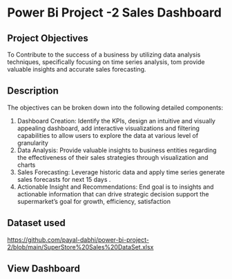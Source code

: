 # Power Bi Project -2 Sales Dashboard
## Project Objectives
To Contribute to the success of a business by utilizing data analysis techniques, specifically focusing on time series analysis, tom provide valuable insights and accurate sales forecasting.
## Description
The objectives can be broken down into the following detailed components:
1.	Dashboard Creation: Identify the KPIs, design an intuitive and visually appealing dashboard, add interactive visualizations and filtering capabilities to allow users to explore the data at various level of granularity
2.	Data Analysis: Provide valuable insights to business entities regarding the effectiveness of their sales strategies through visualization and charts 
3.	Sales Forecasting: Leverage historic data and apply time series generate sales forecasts for next 15 days .
4.	Actionable Insight and Recommendations: End goal is to insights and actionable information that can drive strategic decision support the supermarket’s goal for growth, efficiency, satisfaction
## Dataset used
https://github.com/payal-dabhi/power-bi-project-2/blob/main/SuperStore%20Sales%20DataSet.xlsx

## View Dashboard




